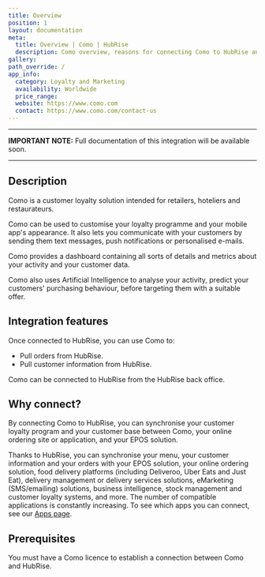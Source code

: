 ```yaml
---
title: Overview
position: 1
layout: documentation
meta:
  title: Overview | Como | HubRise
  description: Como overview, reasons for connecting Como to HubRise and summary of integrated features. Synchronise data between your EPOS and your other apps data with Como.
gallery:
path_override: /
app_info:
  category: Loyalty and Marketing
  availability: Worldwide
  price_range:
  website: https://www.como.com
  contact: https://www.como.com/contact-us
---
```


---

**IMPORTANT NOTE:** Full documentation of this integration will be available soon.

---

## Description

Como is a customer loyalty solution intended for retailers, hoteliers and restaurateurs.

Como can be used to customise your loyalty programme and your mobile app's appearance. It also lets you communicate with your customers by sending them text messages, push notifications or personalised e-mails.

Como provides a dashboard containing all sorts of details and metrics about your activity and your customer data.

Como also uses Artificial Intelligence to analyse your activity, predict your customers' purchasing behaviour, before targeting them with a suitable offer.

## Integration features

Once connected to HubRise, you can use Como to:

- Pull orders from HubRise.
- Pull customer information from HubRise.

Como can be connected to HubRise from the HubRise back office.

## Why connect?

By connecting Como to HubRise, you can synchronise your customer loyalty program and your customer base between Como, your online ordering site or application, and your EPOS solution.

Thanks to HubRise, you can synchronise your menu, your customer information and your orders with your EPOS solution, your online ordering solution, food delivery platforms (including Deliveroo, Uber Eats and Just Eat), delivery management or delivery services solutions, eMarketing (SMS/emailing) solutions, business intelligence, stock management and customer loyalty systems, and more. The number of compatible applications is constantly increasing. To see which apps you can connect, see our [Apps page](/apps).

## Prerequisites

You must have a Como licence to establish a connection between Como and HubRise.
